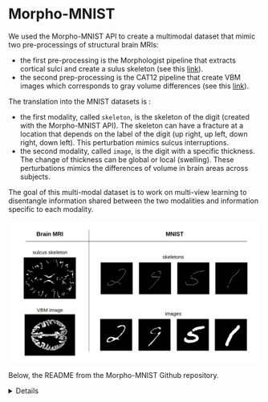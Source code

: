 # Morpho-MNIST

We used the Morpho-MNIST API to create a multimodal dataset that mimic two pre-processings of structural brain MRIs:
* the first pre-processing is the Morphologist pipeline that extracts cortical sulci and create a sulus skeleton (see this [link](https://brainvisa.info/web/morphologist.html)).
* the second prep-processing is the CAT12 pipeline that create VBM images which corresponds to gray volume differences (see this [link](https://neuro-jena.github.io/cat12-help/)).

The translation into the MNIST datasets is :
* the first modality, called `skeleton`, is the skeleton of the digit (created with the Morpho-MNIST API). The skeleton can have a fracture at a location that depends on the label of the digit (up right, up left, down right, down left). This perturbation mimics sulcus interruptions.
* the second modality, called `image`, is the digit with a specific thickness. The change of thickness can be global or local (swelling). These perturbations mimics the differences of volume in brain areas across subjects.

The goal of this multi-modal dataset is to work on multi-view learning to disentangle information shared between the two modalities and information specific to each modality.

![Examples of the two modalities](examples.jpg)

Below, the README from the Morpho-MNIST Github repository.

<details>

![Morpho-MNIST morphometrics and perturbations](fig1.png)

[_Morpho-MNIST: Quantitative Assessment and Diagnostics for Representation Learning_](https://arxiv.org/abs/1809.10780) – **Now published in the [_Journal of Machine Learning Research_](http://jmlr.org/papers/v20/19-033.html)!**

> Revealing latent structure in data is an active field of research, having introduced exciting technologies such as variational autoencoders and adversarial networks, and is essential to push machine learning towards unsupervised knowledge discovery. However, a major challenge is the lack of suitable benchmarks for an objective and quantitative evaluation of learned representations. To address this issue we introduce Morpho-MNIST, a framework that aims to answer: "to what extent has my model learned to represent specific factors of variation in the data?" We extend the popular MNIST dataset by adding a morphometric analysis enabling quantitative comparison of trained models, identification of the roles of latent variables, and characterisation of sample diversity. We further propose a set of quantifiable perturbations to assess the performance of unsupervised and supervised methods on challenging tasks such as outlier detection and domain adaptation.

If you use these tools or datasets in your publications, please consider citing the accompanying paper with a BibTeX entry similar to the following:

```
@article{castro2019morphomnist,
    author = {Castro, Daniel C. and Tan, Jeremy and Kainz, Bernhard and Konukoglu, Ender and Glocker, Ben},
    title = {{Morpho-MNIST}: Quantitative Assessment and Diagnostics for Representation Learning},
    year = {2019},
    journal = {Journal of Machine Learning Research},
    volume = {20},
    number = {178},
    eprint = {arXiv:1809.10780}
}
```

> Castro, D. C., Tan, J., Kainz, B., Konukoglu, E., & Glocker, B. (2019). Morpho-MNIST: Quantitative Assessment and Diagnostics for Representation Learning. _Journal of Machine Learning Research_, 20(178).

**Table of Contents**

- [Morpho-MNIST](#morpho-mnist)
    - [Datasets](#datasets)
    - [API Overview](#api-overview)
        - [`morphomnist.io`](#morphomnistio)
        - [`morphomnist.measure`](#morphomnistmeasure)
        - [`morphomnist.perturb`](#morphomnistperturb)

## Datasets

We distribute the datasets in `.zip` files containing:

- `[train|t10k]-images-idx3-ubyte.gz`: images
- `[train|t10k]-labels-idx1-ubyte.gz`: digit labels, copied from original MNIST
- `[train|t10k]-morpho.csv`: morphometrics table, with columns:
    - `index`: index of the corresponding digit (for convenience, although rows are written in order)
    - `area` (px²), `length` (px), `thickness` (px), `slant` (rad), `width` (px), `height` (px): calculated morphometrics
- `[train|t10k]-pert-idx1-ubyte.gz` (`global` and `local` datasets): perturbation labels
    - `0`: plain; `1`: thinned; `2`: thickened; `3`: swollen; `4`: fractured.
- `README-xxxx.txt`: similar information to the above, for offline reference

Here are the downloads for the datasets used in the experiments in the paper:

| Dataset  | Description               | Download                                                                                         |
| -------- | ------------------------- | ------------------------------------------------------------------------------------------------ |
| `plain`  | plain digits only         | [link](https://drive.google.com/uc?export=download&id=1-E3sbKtzN8NGNefUdky2NVniW1fAa5ZG) (16 MB) |
| `global` | plain+thinning+thickening | [link](https://drive.google.com/uc?export=download&id=1fFGJW0IHoBmLuD6CEKCB8jz3Y5LJ5Duk) (15 MB) |
| `local`  | plain+swelling+fractures  | [link](https://drive.google.com/uc?export=download&id=1ECYmtpPvGH0AkK0JfrGfA2FpOCZK1VX2) (16 MB) |

We additionally provide the datasets affected by a single perturbation, from which `local` and `global` were composed by random interleaving with `plain`:

| Dataset | Description     | Download                                                                                         |
| ------- | --------------- | ------------------------------------------------------------------------------------------------ |
| `thin`  | thinning only   | [link](https://drive.google.com/uc?export=download&id=1q3Bfl1oraKZcIPLHnqkU0whnTiz-AVSP) (13 MB) |
| `thic`  | thickening only | [link](https://drive.google.com/uc?export=download&id=1Uy-SmnEkwq_dptTFuoUtmO9rn2FAbNb8) (16 MB) |
| `swel`  | swelling only   | [link](https://drive.google.com/uc?export=download&id=1tzcInQ5mUdDVOvF5csItbGPrbwVTBkTJ) (17 MB) |
| `frac`  | fractures only  | [link](https://drive.google.com/uc?export=download&id=1Yrl_00-SFZZPyRnqjPsbAFlv6uwBZtJd) (16 MB) |

Finally, we also make available the pre-computed morphometrics for the *original* MNIST images (only the `.csv` tables; the images and labels can be downloaded from [LeCun's website](http://yann.lecun.com/exdb/mnist/)):

| Dataset    | Description                  | Download                                                                                          |
| ---------- | ---------------------------- | ------------------------------------------------------------------------------------------------- |
| `original` | original MNIST morphometrics | [link](https://drive.google.com/uc?export=download&id=11rWisIshN78ZJMPYN0YC6UEKX5484B-n) (3.2 MB) |

The folder with all datasets for download can be accessed [here](https://drive.google.com/drive/folders/1ZzTBfXUKa4JW0lHkUIJ1qFCCSkOqWFvL).

## API Overview

The most relevant modules for end-users are `io`, `measure` and `perturb`, whose API we summarise below. For further details on these and on the other modules, please refer to the respective docstrings. The default arguments to all functions and constructors are the ones used in the paper and work well in practice.

### `morphomnist.io`

Utility functions to load and save MNIST data files in [IDX format](http://yann.lecun.com/exdb/mnist/). Can read and write plain or `gzip`-ed files, given the `*.gz` file extension.

```python
input_images = load_idx("input_dir/images-idx3-ubyte.gz")
# ...
save_idx(output_images, "output_dir/images-idx3-ubyte.gz")
```

### `morphomnist.measure`

Functions to compute morphometrics for a single MNIST image:

```python
area, length, thickness, slant, width, height = measure_image(image)
```

or for a batch of images, with support for parallel processing (can take up to a few minutes; displays a progress bar if [`tqdm`](https://tqdm.github.io/) is installed):

```python
with multiprocessing.Pool() as pool:
    metrics = measure_batch(images, pool=pool)  # A pandas.DataFrame
```

### `morphomnist.perturb`

Contains a number of subclasses of `Perturbation`, which apply a parametrisable transformation to a high-resolution binary MNIST image:

- `Perturbation` (abstract)
    - `Thinning`: Thin a digit by a specified proportion of its thickness.
    - `Thickening`: Thicken a digit by a specified proportion of its thickness.
    - `Deformation` (abstract)
        - `Swelling`: Create a local swelling at a random location along the skeleton. Coordinates within a specified radius of the centre location are warped according to a radial power transform.
    - `Fracture`: Add fractures to a digit. Fractures are added at random locations along the skeleton, while avoiding stroke tips and forks, and are locally perpendicular to the pen stroke.

`Perturbation` instances are callable, taking as argument a `morphomnist.morpho.ImageMorphology` object constructed from the input image.

Below is a simple usage example applying a random perturbation (or none) to each of a collection of `images`:

```python
import numpy as np
from morphomnist import io, morpho, perturb

perturbations = (
    lambda m: m.binary_image,  # No perturbation
    perturb.Thinning(amount=.7),
    perturb.Thickening(amount=1.),
    perturb.Swelling(strength=3, radius=7),
    perturb.Fracture(num_frac=3)
)

images = io.load_idx("input_dir/images-idx3-ubyte.gz")
perturbed_images = np.empty_like(images)
perturbation_labels = np.random.randint(len(perturbations), size=len(images))
for n in range(len(images)):
    morphology = morpho.ImageMorphology(images[n], scale=4)
    perturbation = perturbations[perturbation_labels[n]]
    perturbed_hires_image = perturbation(morphology)
    perturbed_images[n] = morphology.downscale(perturbed_hires_image)
io.save_idx(perturbed_images, "output_dir/images-idx3-ubyte.gz")
io.save_idx(perturbation_labels, "output_dir/pert-idx1-ubyte.gz")
```

</details>
